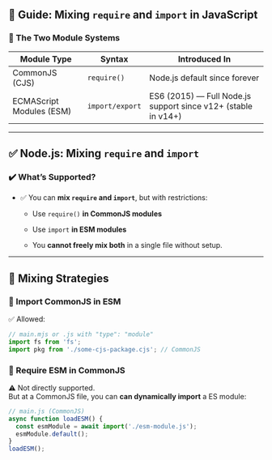 
## 🧭 Guide: Mixing `require` and `import` in JavaScript

### 🔁 The Two Module Systems

|Module Type|Syntax|Introduced In|
|---|---|---|
|CommonJS (CJS)|`require()`|Node.js default since forever|
|ECMAScript Modules (ESM)|`import/export`|ES6 (2015) — Full Node.js support since v12+ (stable in v14+)|

---


## ✅ Node.js: Mixing `require` and `import`

### ✔️ What’s Supported?

- ✅ You can **mix `require` and `import`**, but with restrictions:
    
    - Use `require()` **in CommonJS modules**
        
    - Use `import` **in ESM modules**
        
    - You **cannot freely mix both** in a single file without setup.
        

---


## 🔄 Mixing Strategies

### 🔁 Import CommonJS in ESM

✅ Allowed:

```js
// main.mjs or .js with "type": "module"
import fs from 'fs';
import pkg from './some-cjs-package.cjs'; // CommonJS
```

### 🔁 Require ESM in CommonJS

⚠️ Not directly supported.  
But at a CommonJS file, you can **can dynamically import** a ES module:

```js
// main.js (CommonJS)
async function loadESM() {
  const esmModule = await import('./esm-module.js');
  esmModule.default();
}
loadESM();
```
